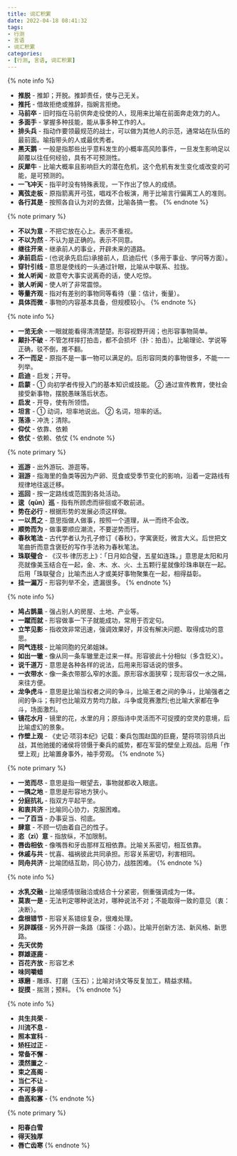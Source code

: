 ```yaml
---
title: 词汇积累
date: 2022-04-18 08:41:32
tags:
- 行测
- 言语
- 词汇积累
categories:
- [行测, 言语, 词汇积累]
---
```


{% note info %}
- **推脱** - 推卸；开脱。推卸责任，使与己无关。
- **推托** - 借故拒绝或推辞，指婉言拒绝。
- **马前卒** - 旧时指在马前供奔走役使的人，现用来比喻在前面奔走效力的人。
- **多面手** - 掌握多种技能，能从事多种工作的人。
- **排头兵** - 指动作要领最规范的战士，可以做为其他人的示范，通常站在队伍的最前面。喻指带头的人或最优秀者。
- **黑天鹅** - 一般是指那些出乎意料发生的小概率高风险事件，一旦发生影响足以颠覆以往任何经验，具有不可预测性。
- **灰犀牛** - 比喻大概率且影响巨大的潜在危机，这个危机有发生变化或改变的可能，是可预测的。
- **一飞冲天** - 指平时没有特殊表现，一下作出了惊人的成绩。
- **离弦走板** - 原指箭离开弓弦，唱戏不合板演，用于比喻言行偏离工人的准则。
- **各行其是** - 按照各自认为对的去做，比喻各搞一套。
{% endnote %}

{% note primary %}
- **不以为意** - 不把它放在心上。表示不重视。
- **不以为然** - 不认为是正确的。表示不同意。
- **继往开来** - 继承前人的事业，开辟未来的道路。
- **承前启后** - (也说承先启后)承接前人，启迪后代（多用于事业、学问等方面）。
- **穿针引线** - 意思是使线的一头通过针眼，比喻从中联系、拉拢。
- **耸人听闻** - 故意夸大事实说离奇的话，使人吃惊。
- **骇人听闻** - 使人听了非常震惊。
- **等量齐观** - 指对有差别的事物同等看待（量：估计，衡量）。
- **具体而微** - 事物的内容基本具备，但规模较小。
{% endnote %}

{% note info %}
- **一览无余** - 一眼就能看得清清楚楚。形容视野开阔；也形容事物简单。
- **颠扑不破** - 不管怎样摔打拍击，都不会损坏（扑：拍击）。比喻理论、学说等正确，驳不倒，推不翻。
- **不一而足** - 原指不是一事一物可以满足的。后形容同类的事物很多，不能一一列举。
- **启迪** - 启发；开导。
- **启蒙** - ① 向初学者传授入门的基本知识或技能。 ② 通过宣传教育，使社会接受新事物，摆脱愚昧落后状态。
- **启发** - 开导，使有所领悟。
- **坦言** - ① 动词，坦率地说出。 ② 名词，坦率的话。
- **荡涤** - 冲洗；清除。
- **仰仗** - 依靠、依赖
- **依仗** - 依赖、依仗
{% endnote %}

{% note primary %}
- **巡游** - 出外游玩、游逛等。
- **洄游** - 指海里的鱼类等因为产卵、觅食或受季节变化的影响，沿着一定路线有规律地往返迁移。
- **巡回** - 按一定路线或范围到各处活动。
- **逡（qūn）巡** - 指有所顾虑而徘徊或不敢前进。
- **势在必行** - 根据形势的发展必须这样做。
- **一以贯之** - 意思指做人做事，按照一个道理，从一而终不会改。
- **顺势而为** - 做事要顺应潮流，不要逆势而行。
- **春秋笔法** - 古代学者认为孔子修订《春秋》，字寓褒贬，微言大义。后世把文笔曲折而意含褒贬的写作手法称为春秋笔法。
- **珠联璧合** - 《汉书·律历志上》：「日月如合璧，五星如连珠。」意思是太阳和月亮就像美玉结合在一起，金、木、水、火、土五颗行星就像珍珠串联在一起。后用「珠联璧合」比喻杰出人才或美好事物聚集在一起，相得益彰。
- **挂一漏万** - 形容列举不全，遗漏很多。
{% endnote %}

{% note info %}
- **鸠占鹊巢** - 强占别人的房屋、土地、产业等。
- **一蹴而就** - 形容做事一下子就能成功，常用于否定句。
- **立竿见影** - 指收效非常迅速，强调效果好，并没有解决问题、取得成功的意思。
- **同气连枝** - 比喻同胞的兄弟姐妹。
- **如出一辙** - 像从同一条车辙里走过来一样。形容彼此十分相似（多含贬义）。
- **说千道万** - 意思是各种各样的说法，后用来形容话说的很多。
- **一衣带水** - 像一条衣带那么窄的水面。原形容水面狭窄；现形容仅一水之隔，来往方便。
- **龙争虎斗** - 意思是比喻当权者之间的争斗，比喻王者之间的争斗，比喻强者之间的争斗；有时也比喻双方势均力敌，斗争或竞赛激烈;也比喻大家都在争斗，场面激烈。
- **镜花水月** - 镜里的花，水里的月；原指诗中灵活而不可捉摸的空灵的意境，后比喻虚幻的景象。
- **作壁上观** - 《史记·项羽本纪》记载：秦兵包围赵国的巨鹿，楚将项羽领兵出战，其他驰援的诸侯将领慑于秦兵的威势，都在军营的壁垒上观战。后用「作壁上观」比喻置身事外，袖手旁观。
{% endnote %}

{% note primary %}
- **一览而尽** - 意思是指一眼望去，事物就都收入眼底。
- **一隅之地** - 意思是形容地方狭小。
- **分庭抗礼** - 指双方平起平坐。
- **和衷共济** - 比喻同心协力，克服困难。
- **一了百当** - 办事妥当、彻底。
- **肆意** - 不顾一切由着自己的性子。
- **恣（zì）意** - 指放纵，不加限制。
- **唇齿相依** - 像嘴唇和牙齿那样互相依靠。比喻关系密切，相互依靠。
- **休戚与共** - 忧喜、福祸彼此共同承担。形容关系密切，利害相同。
- **同舟共济** - 比喻团结互助，同心协力，战胜困难。
{% endnote %}

{% note info %}
- **水乳交融** - 比喻感情很融洽或结合十分紧密，侧重强调成为一体。
- **莫衷一是** - 无法判定哪种说法对，哪种说法不对；不能取得一致的意见（衷：决断）。
- **盘根错节** - 形容关系错综复杂，很难处理。
- **另辟蹊径** - 另外开辟一条路（蹊径：小路）。比喻开创新方法、新风格、新思路。
- **先天优势**
- **群雄逐鹿** -
- **百花齐放** - 形容艺术
- **味同嚼蜡**
- **琢磨** - 雕琢、打磨（玉石）；比喻对诗文等反复加工，精益求精。
- **捉摸** - 揣测；预料。
{% endnote %}

{% note info %}
- **共生共荣** - 
- **川流不息** - 
- **照本宣科** - 
- **矫枉过正** - 
- **常备不懈** - 
- **漠然置之** - 
- **束之高阁** - 
- **当仁不让** - 
- **不可多得** - 
- **曲高和寡** - 
{% endnote %}

{% note primary %}
- **阳春白雪**
- **得天独厚**
- **唇亡齿寒**
{% endnote %}



